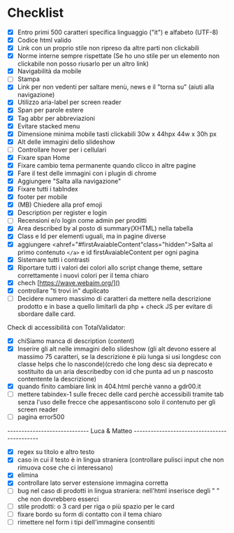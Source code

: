 # Checklist

- [X] Entro primi 500 caratteri specifica linguaggio ("it") e alfabeto (UTF-8)
- [X] Codice html valido
- [X] Link con un proprio stile non ripreso da altre parti non clickabili
- [X] Norme interne sempre rispettate (Se ho uno stile per un elemento non clickabile non posso riusarlo per un altro link)
- [X] Navigabilità da mobile
- [ ] Stampa
- [X] Link per non vedenti per saltare menù, news e il "torna su" (aiuti alla navigazione)
- [X] Utilizzo aria-label per screen reader
- [X] Span per parole estere
- [X] Tag abbr per abbreviazioni
- [X] Evitare stacked menu
- [X] Dimensione minima mobile tasti clickabili 30w x 44hpx 44w x 30h px
- [X] Alt delle immagini dello slideshow
- [ ] Controllare hover per i cellulari
- [X] Fixare span Home
- [X] Fixare cambio tema permanente quando clicco in altre pagine
- [X] Fare il test delle immagini con i plugin di chrome
- [X] Aggiungere "Salta alla navigazione"
- [X] Fixare tutti i tabIndex
- [X] footer per mobile
- [X] (MB) Chiedere alla prof emoji
- [X] Description per register e login
- [ ] Recensioni e/o login come admin per proditti
- [X] Area described by al posto di summary(XHTML) nella tabella
- [X] Class e Id per elementi uguali, ma in pagine diverse
- [X] aggiungere <ahref="#firstAvaiableContent"class="hidden">Salta al primo contenuto `</a>` e id firstAvaiableContent per ogni pagina
- [X] Sistemare tutti i contrasti
- [X] Riportare tutti i valori dei colori allo script change theme, settare correttamente i nuovi colori per il tema chiaro
- [X] chech [https://wave.webaim.org/]()
- [X] controllare "ti trovi in" duplicato
- [ ] Decidere numero massimo di caratteri da mettere nella descrizione prodotto e in base a quello limitarli da php + check JS per evitare di sbordare dalle card.

Check di accessibilità con TotalValidator:

- [X] chiSiamo manca di description (content)
- [X] Inserire gli alt nelle immagini dello slideshow (gli alt devono essere al massimo 75 caratteri, se la descrizione è più lunga si usi longdesc con classe helps che lo nasconde)(credo che long desc sia deprecato e sostituito da un aria describedby con id che punta ad un p nascosto contentente la descrizione)
- [X] quando finito cambiare link in 404.html perchè vanno a gdr00.it
- [ ] mettere tabindex-1 sulle frecec delle card perchè accessibili tramite tab senza l'uso delle frecce che appesantiscono solo il contenuto per gli screen reader
- [ ] pagina error500

----------------------------- Luca & Matteo --------------------------------------------

- [X] regex su titolo e altro testo
- [X] caso in cui il testo è in lingua straniera (controllare pulisci input che non rimuova cose che ci interessano)
- [X] elimina
- [X] controllare lato server estensione immagina corretta
- [ ] bug nel caso di prodotti in lingua straniera: nell'html inserisce degli " " che non dovrebbero esserci
- [ ] stile prodotti: o 3 card per riga o più spazio per le card
- [ ] fixare bordo su form di contatto con il tema chiaro
- [ ] rimettere nel form i tipi dell'immagine consentiti
